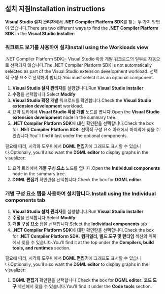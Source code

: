 ## <a name="installation-instructions"></a><span data-ttu-id="987f4-101">설치 지침</span><span class="sxs-lookup"><span data-stu-id="987f4-101">Installation instructions</span></span> 

<span data-ttu-id="987f4-102">**Visual Studio 설치 관리자**에서 **.NET Compiler Platform SDK**를 찾는 두 가지 방법이 있습니다.</span><span class="sxs-lookup"><span data-stu-id="987f4-102">There are two different ways to find the **.NET Compiler Platform SDK** in the **Visual Studio Installer**:</span></span>

### <a name="install-using-the-workloads-view"></a><span data-ttu-id="987f4-103">워크로드 보기를 사용하여 설치</span><span class="sxs-lookup"><span data-stu-id="987f4-103">Install using the Workloads view</span></span>

<span data-ttu-id="987f4-104">.NET Compiler Platform SDK는 Visual Studio 확장 개발 워크로드의 일부로 자동으로 선택되지 않습니다.</span><span class="sxs-lookup"><span data-stu-id="987f4-104">The .NET Compiler Platform SDK is not automatically selected as part of the Visual Studio extension development workload.</span></span> <span data-ttu-id="987f4-105">선택적 구성 요소로 선택해야 합니다.</span><span class="sxs-lookup"><span data-stu-id="987f4-105">You must select it as an optional component.</span></span>

1. <span data-ttu-id="987f4-106">**Visual Studio 설치 관리자**를 실행합니다.</span><span class="sxs-lookup"><span data-stu-id="987f4-106">Run **Visual Studio Installer**</span></span> 
1. <span data-ttu-id="987f4-107">**수정**을 선택합니다.</span><span class="sxs-lookup"><span data-stu-id="987f4-107">Select **Modify**</span></span> 
1. <span data-ttu-id="987f4-108">**Visual Studio 확장 개발** 워크로드를 확인합니다.</span><span class="sxs-lookup"><span data-stu-id="987f4-108">Check the **Visual Studio extension development** workload.</span></span>
1. <span data-ttu-id="987f4-109">요약 트리에서 **Visual Studio 확장 개발** 노드를 엽니다.</span><span class="sxs-lookup"><span data-stu-id="987f4-109">Open the **Visual Studio extension development** node in the summary tree.</span></span>
1. <span data-ttu-id="987f4-110">**.NET Compiler Platform SDK**에 대한 확인란을 선택합니다.</span><span class="sxs-lookup"><span data-stu-id="987f4-110">Check the box for **.NET Compiler Platform SDK**.</span></span> <span data-ttu-id="987f4-111">선택적 구성 요소 아래에서 마지막에 찾을 수 있습니다.</span><span class="sxs-lookup"><span data-stu-id="987f4-111">You'll find it last under the optional components.</span></span>

<span data-ttu-id="987f4-112">필요에 따라, 시각화 도우미에서 **DGML 편집기**에 그래프도 표시할 수 있습니다.</span><span class="sxs-lookup"><span data-stu-id="987f4-112">Optionally, you'll also want the **DGML editor** to display graphs in the visualizer:</span></span>

1. <span data-ttu-id="987f4-113">요약 트리에서 **개별 구성 요소** 노드를 엽니다.</span><span class="sxs-lookup"><span data-stu-id="987f4-113">Open the **Individual components** node in the summary tree.</span></span>
1. <span data-ttu-id="987f4-114">**DGML 편집기** 확인란을 선택합니다.</span><span class="sxs-lookup"><span data-stu-id="987f4-114">Check the box for **DGML editor**</span></span>

### <a name="install-using-the-individual-components-tab"></a><span data-ttu-id="987f4-115">개별 구성 요소 탭을 사용하여 설치합니다.</span><span class="sxs-lookup"><span data-stu-id="987f4-115">Install using the Individual components tab</span></span>

1. <span data-ttu-id="987f4-116">**Visual Studio 설치 관리자**를 실행합니다.</span><span class="sxs-lookup"><span data-stu-id="987f4-116">Run **Visual Studio Installer**</span></span> 
1. <span data-ttu-id="987f4-117">**수정**을 선택합니다.</span><span class="sxs-lookup"><span data-stu-id="987f4-117">Select **Modify**</span></span> 
1. <span data-ttu-id="987f4-118">**개별 구성 요소** 탭을 선택합니다.</span><span class="sxs-lookup"><span data-stu-id="987f4-118">Select the **Individual components** tab</span></span> 
1. <span data-ttu-id="987f4-119">**.NET Compiler Platform SDK**에 대한 확인란을 선택합니다.</span><span class="sxs-lookup"><span data-stu-id="987f4-119">Check the box for **.NET Compiler Platform SDK**.</span></span> <span data-ttu-id="987f4-120">**컴파일러, 빌드 도구 및 런타임** 섹션의 위쪽에서 찾을 수 있습니다.</span><span class="sxs-lookup"><span data-stu-id="987f4-120">You'll find it at the top under the **Compilers, build tools, and runtimes** section.</span></span>

<span data-ttu-id="987f4-121">필요에 따라, 시각화 도우미에서 **DGML 편집기**에 그래프도 표시할 수 있습니다.</span><span class="sxs-lookup"><span data-stu-id="987f4-121">Optionally, you'll also want the **DGML editor** to display graphs in the visualizer:</span></span>

1. <span data-ttu-id="987f4-122">**DGML 편집기** 확인란을 선택합니다.</span><span class="sxs-lookup"><span data-stu-id="987f4-122">Check the box for **DGML editor**.</span></span> <span data-ttu-id="987f4-123">**코드 도구** 섹션에서 찾을 수 있습니다.</span><span class="sxs-lookup"><span data-stu-id="987f4-123">You'll find it under the **Code tools** section.</span></span>
